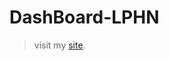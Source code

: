 # DashBoard-LPHN
> visit my [site]([[Adventuredeploy.pythonanywhere.com](https://adventuredeploy.pythonanywhere.com/)](https://adventuredeploy.pythonanywhere.com/)https://adventuredeploy.pythonanywhere.com/).
